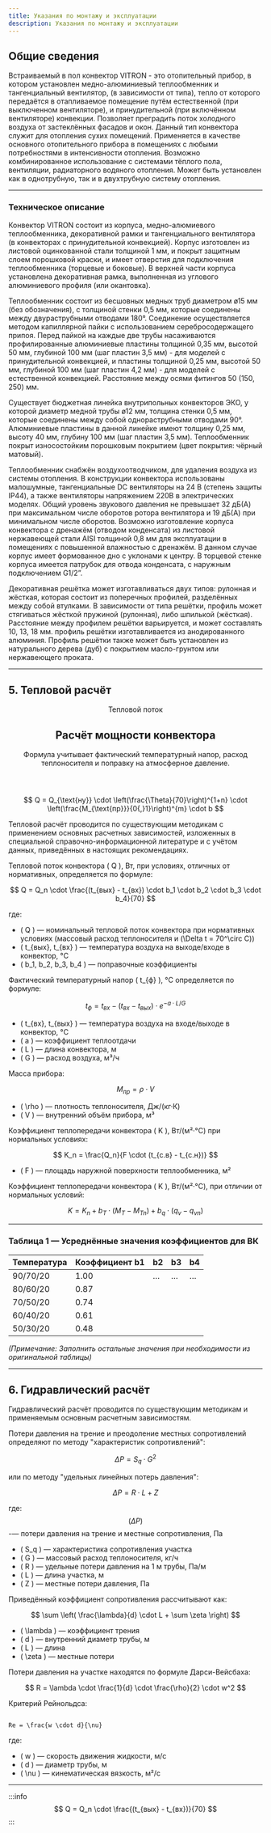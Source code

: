 ```yaml
---
title: Указания по монтажу и эксплуатации
description: Указания по монтажу и эксплуатации
---
```


## Общие сведения

Встраиваемый в пол конвектор VITRON - это отопительный прибор, в котором установлен медно-алюминиевый теплообменник и тангенциальный вентилятор, (в зависимости от типа), тепло от которого передаётся в отапливаемое помещение путём естественной (при выключенном вентиляторе), и принудительной (при включённом вентиляторе) конвекции. Позволяет преградить поток холодного воздуха от застеклённых фасадов и окон. Данный тип конвектора служит для отопления сухих помещений. Применяется в качестве основного отопительного прибора в помещениях с любыми потребностями в интенсивности отопления.
Возможно комбинированное использование с системами тёплого пола, вентиляции, радиаторного водяного отопления. Может быть установлен как в однотрубную, так и в двухтрубную систему отопления.

---
### Техническое описание

Конвектор VITRON состоит из корпуса, медно-алюмиевого теплообменника, декоративной рамки и тангенциального вентилятора (в конвекторах с принудительной конвекцией). Корпус изготовлен из листовой оцинкованной стали толщиной 1 мм, и покрыт защитным слоем порошковой краски, и имеет отверстия для подключения теплообменника (торцевые и боковые). В  верхней части корпуса установлена декоративная рамка, выполненная из углового алюминиевого профиля (или окантовка).

Теплообменник состоит из бесшовных медных труб диаметром ø15 мм (без обозначения), с толщиной стенки 0,5 мм, которые соединены между двураструбными отводами 180°. Соединение осуществляется методом капиллярной пайки с использованием серебросодержащего припоя. Перед пайкой на каждые две трубы насаживаются профилированные алюминиевые пластины толщиной 0,35 мм, высотой 50 мм, глубиной 100 мм (шаг пластин 3,5 мм) - для моделей с принудительной конвекцией, и пластины толщиной 0,25 мм, высотой 50 мм, глубиной 100 мм (шаг пластин 4,2 мм) - для моделей с естественной конвекцией.
Расстояние между осями фитингов 50 (150, 250) мм.

Существует бюджетная линейка внутрипольных конвекторов ЭКО, у которой диаметр медной трубы ø12 мм, толщина стенки 0,5 мм, которые соединены между собой однораструбными отводами 90°. Алюминиевые пластины в данной линейке имеют толщину 0,25 мм, высоту 40 мм, глубину 100 мм (шаг пластин 3,5 мм).
Теплообменник покрыт износостойким порошковым покрытием (цвет покрытия: чёрный матовый).

Теплообменник снабжён воздухоотводчиком, для удаления воздуха из системы отопления.
В конструкции конвектора использованы малошумные, тангенциальные DC вентиляторы на 24 В (степень защиты IP44), а также вентиляторы напряжением 220В в электрических моделях. Общий уровень звукового давления не превышает 32 дБ(А) при максимальном числе оборотов ротора вентилятора и 19 дБ(А) при минимальном числе оборотов.
Возможно изготовление  корпуса конвектора с дренажём (отводом конденсата) из листовой нержавеющей стали AISI толщиной 0,8 мм для эксплуатации в помещениях с повышенной влажностью с дренажём. В данном случае корпус имеет формованное дно с уклонами к центру. В торцевой стенке корпуса имеется патрубок для отвода конденсата, с наружным подключением G1/2”.

Декоративная решётка может изготавливаться двух типов: рулонная и жёсткая, которая состоит из поперечных профилей, разделённых между собой втулками. В зависимости от типа решётки, профиль может стягиваться жёсткой пружиной (рулонная), либо шпилькой (жёсткая). Расстояние между профилем решётки варьируется, и может составлять 10, 13, 18 мм. профиль решётки изготавливается из анодированного алюминия.
Профиль решётки также может быть установлен из натурального дерева (дуб) с покрытием масло-грунтом или нержавеющего проката.

---


## 5. Тепловой расчёт

<header class="why-we__lead">
  <p class="why-we__kicker">Тепловой поток</p>
  <h2>Расчёт мощности конвектора</h2>
  <p>Формула учитывает фактический температурный напор, расход теплоносителя и поправку на атмосферное давление.</p>
</header>

$$
Q = Q_{\text{ну}} \cdot \left(\frac{\Theta}{70}\right)^{1+n} \cdot \left(\frac{M_{\text{пр}}}{0{,}1}\right)^{m} \cdot b
$$

Тепловой расчёт проводится по существующим методикам с применением основных расчетных зависимостей, изложенных в специальной справочно-информационной литературе и с учётом данных, приведённых в настоящих рекомендациях.

Тепловой поток конвектора \( Q \), Вт, при условиях, отличных от нормативных, определяется по формуле:

$$
Q = Q_n \cdot \frac{(t_{вых} - t_{вх}) \cdot b_1 \cdot b_2 \cdot b_3 \cdot b_4}{70}
$$

где:  
- \( Q \) — номинальный тепловой поток конвектора при нормативных условиях (массовый расход теплоносителя и \(\Delta t = 70^\circ C\))
- \( t_{вых}, t_{вх} \) — температура воздуха на выходе/входе в конвектор, °C
- \( b_1, b_2, b_3, b_4 \) — поправочные коэффициенты

Фактический температурный напор \( t_{ф} \), °C определяется по формуле:

$$
t_{ф} = t_{вх} - (t_{вх} - t_{вых}) \cdot e^{-a \cdot L / G}
$$

- \( t_{вх}, t_{вых} \) — температура воздуха на входе/выходе в конвектор, °C  
- \( a \) — коэффициент теплоотдачи  
- \( L \) — длина конвектора, м  
- \( G \) — расход воздуха, м³/ч

Масса прибора:

$$
M_{пр} = \rho \cdot V
$$

- \( \rho \) — плотность теплоносителя, Дж/(кг·К)  
- \( V \) — внутренний объём прибора, м³

Коэффициент теплопередачи конвектора \( K \), Вт/(м²·°C) при нормальных условиях:

$$
K_n = \frac{Q_n}{F \cdot (t_{c.в} - t_{c.н})}
$$

- \( F \) — площадь наружной поверхности теплообменника, м²

Коэффициент теплопередачи конвектора \( K \), Вт/(м²·°C), при отличии от нормальных условий:

$$
K = K_n + b_T \cdot (M_T - M_{Tn}) + b_q \cdot (q_v - q_{vn})
$$

---

### Таблица 1 — Усреднённые значения коэффициентов для ВК

| Температура | Коэффициент b1 | b2 | b3 | b4 |
|-------------|----------------|----|----|----|
| 90/70/20    | 1.00           | …  | …  | …  |
| 80/60/20    | 0.87           |    |    |    |
| 70/50/20    | 0.74           |    |    |    |
| 60/40/20    | 0.61           |    |    |    |
| 50/30/20    | 0.48           |    |    |    |

_(Примечание: Заполнить остальные значения при необходимости из оригинальной таблицы)_

---

## 6. Гидравлический расчёт

Гидравлический расчёт проводится по существующим методикам и применяемым основным расчетным зависимостям.

Потери давления на трение и преодоление местных сопротивлений определяют по методу "характеристик сопротивлений":

$$
\Delta P = S_q \cdot G^2
$$

или по методу "удельных линейных потерь давления":

$$
\Delta P = R \cdot L + Z
$$

где:  
$$
( \Delta P ) 
$$
-— потери давления на трение и местные сопротивления, Па  
- \( S_q \) — характеристика сопротивления участка  
- \( G \) — массовый расход теплоносителя, кг/ч  
- \( R \) — удельные потери давления на 1 м трубы, Па/м  
- \( L \) — длина участка, м  
- \( Z \) — местные потери давления, Па

Приведённый коэффициент сопротивления рассчитывают как:

$$
\sum \left( \frac{\lambda}{d} \cdot L + \sum \zeta \right)
$$

- \( \lambda \) — коэффициент трения  
- \( d \) — внутренний диаметр трубы, м  
- \( L \) — длина  
- \( \zeta \) — местные потери

Потери давления на участке находятся по формуле Дарси-Вейсбаха:

$$
R = \lambda \cdot \frac{1}{d} \cdot \frac{\rho}{2} \cdot w^2
$$

Критерий Рейнольдса:
```

Re = \frac{w \cdot d}{\nu}

```
где:  
- \( w \) — скорость движения жидкости, м/с  
- \( d \) — диаметр трубы, м  
- \( \nu \) — кинематическая вязкость, м²/с

---

:::info
$$
Q = Q_n \cdot \frac{(t_{вых} - t_{вх})}{70}
$$
:::
